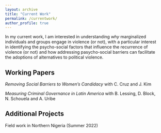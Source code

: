 ```yaml
---
layout: archive
title: "Current Work"
permalink: /currentwork/
author_profile: true
---
```


In my current work, I am interested in understanding *why* marginalized individuals and groups engage in violence (or not), with a particular interest in identifying the psycho-social factors that influence the recurrence of violence (or not) and how addressing pasycho-social barriers can facilitate the adoptions of alternatives to political violence. 

## Working Papers

*Removing Social Barriers to Women’s Candidacy* with C. Cruz and J. Kim

*Measuring Criminal Governance in Latin America* with B. Lessing, D. Block, N. Schouela and A. Uribe

## Additional Projects

Field work in Northern Nigeria (Summer 2022)



